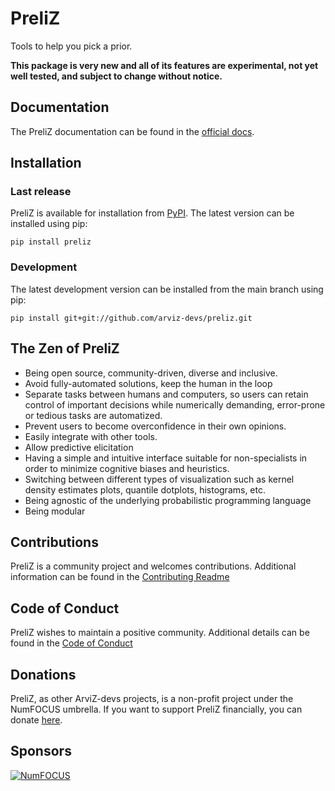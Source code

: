 # PreliZ
Tools to help you pick a prior.


**This package is very new and all of its features are experimental, not yet well tested, and subject to change without notice.**


## Documentation

The PreliZ documentation can be found in the [official docs](https://preliz.readthedocs.io/en/latest/).

## Installation

### Last release
PreliZ is available for installation from [PyPI](https://pypi.org/project/preliz/).
The latest  version can be installed using pip:

```
pip install preliz
```

### Development
The latest development version can be installed from the main branch using pip:

```
pip install git+git://github.com/arviz-devs/preliz.git
```


## The Zen of PreliZ
* Being open source, community-driven, diverse and inclusive.
* Avoid fully-automated solutions, keep the human in the loop
* Separate tasks between humans and computers, so users can retain control of important decisions while numerically demanding, error-prone or tedious tasks are automatized.
* Prevent users to become overconfidence in their own opinions.
* Easily integrate with other tools.
* Allow predictive elicitation
* Having a simple and intuitive interface suitable for non-specialists in order to minimize cognitive biases and heuristics.
* Switching between different types of visualization such as kernel density estimates plots, quantile dotplots, histograms, etc. 
* Being agnostic of the underlying probabilistic programming language
* Being modular


## Contributions
PreliZ is a community project and welcomes contributions.
Additional information can be found in the [Contributing Readme](https://github.com/arviz-devs/preliz/blob/main/CONTRIBUTING.md)


## Code of Conduct
PreliZ wishes to maintain a positive community. Additional details
can be found in the [Code of Conduct](https://github.com/arviz-devs/preliz/blob/main/CODE_OF_CONDUCT.md)

## Donations
PreliZ, as other ArviZ-devs projects, is a non-profit project under the NumFOCUS umbrella. If you want to support PreliZ financially, you can donate [here](https://numfocus.org/donate-to-arviz).

## Sponsors
[![NumFOCUS](https://www.numfocus.org/wp-content/uploads/2017/07/NumFocus_LRG.png)](https://numfocus.org)
